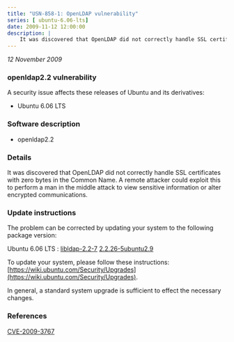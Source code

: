 ```yaml
---
title: "USN-858-1: OpenLDAP vulnerability"
series: [ ubuntu-6.06-lts]
date: 2009-11-12 12:00:00
description: |
    It was discovered that OpenLDAP did not correctly handle SSL certificates with zero bytes in the Common Name. A remote attacker could exploit this to perform a man in the middle attack to view sensitive information or alter encrypted communications. 
--- 
```

 
 

*12 November 2009*

### openldap2.2 vulnerability

A security issue affects these releases of Ubuntu and its derivatives:

* Ubuntu 6.06 LTS

### Software description

* openldap2.2 

### Details

It was discovered that OpenLDAP did not correctly handle SSL certificates with zero bytes in the Common Name. A remote attacker could exploit this to perform a man in the middle attack to view sensitive information or alter encrypted communications. 

### Update instructions

The problem can be corrected by updating your system to the following package version:

Ubuntu 6.06 LTS
 : [libldap-2.2-7](https://launchpad.net/ubuntu/+source/openldap2.2) <span> [2.2.26-5ubuntu2.9](https://launchpad.net/ubuntu/+source/openldap2.2/2.2.26-5ubuntu2.9) </span> 

To update your system, please follow these instructions: [https://wiki.ubuntu.com/Security/Upgrades](https://wiki.ubuntu.com/Security/Upgrades).

In general, a standard system upgrade is sufficient to effect the necessary changes. 

### References

 
 [CVE-2009-3767](http://people.ubuntu.com/~ubuntu-security/cve/CVE-2009-3767)
 

